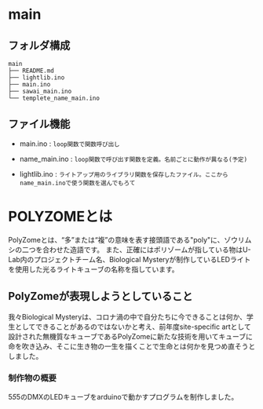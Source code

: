 # main

## フォルダ構成
```
main
├── README.md
├── lightlib.ino
├── main.ino
├── sawai_main.ino
└── templete_name_main.ino
```

## ファイル機能


- main.ino : ```loop関数で関数呼び出し```

- name_main.ino :
```loop関数で呼び出す関数を定義。名前ごとに動作が異なる(予定)```
- lightlib.ino : ```ライトアップ用のライブラリ関数を保存したファイル。ここからname_main.inoで使う関数を選んでもろて```
# POLYZOMEとは
PolyZomeとは、“多”または“複”の意味を表す接頭語である"poly"に、ゾウリムシの二つを合わせた造語です。
また、正確にはポリゾームが指している物はU-Lab内のプロジェクトチーム名、Biological Mysteryが制作しているLEDライトを使用した光るライトキューブの名称を指しています。
## PolyZomeが表現しようとしていること
我々Biological Mysteryは、コロナ渦の中で自分たちに今できることは何か、学生としてできることがあるのではないかと考え、前年度site-specific artとして設計された無機質なキューブであるPolyZomeに新たな技術を用いてキューブに命を吹き込み、そこに生き物の一生を描くことで生命とは何かを見つめ直そうとしました。
### 制作物の概要
5*5*5のDMXのLEDキューブをarduinoで動かすプログラムを制作しました。
